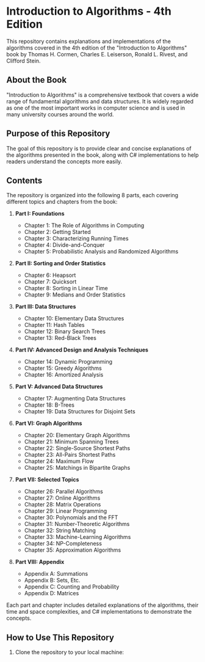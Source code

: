 # Introduction to Algorithms - 4th Edition

This repository contains explanations and implementations of the algorithms covered in the 4th edition of the "Introduction to Algorithms" book by Thomas H. Cormen, Charles E. Leiserson, Ronald L. Rivest, and Clifford Stein.

## About the Book

"Introduction to Algorithms" is a comprehensive textbook that covers a wide range of fundamental algorithms and data structures. It is widely regarded as one of the most important works in computer science and is used in many university courses around the world.

## Purpose of this Repository

The goal of this repository is to provide clear and concise explanations of the algorithms presented in the book, along with C# implementations to help readers understand the concepts more easily.

## Contents

The repository is organized into the following 8 parts, each covering different topics and chapters from the book:

1. **Part I: Foundations**
   - Chapter 1: The Role of Algorithms in Computing
   - Chapter 2: Getting Started
   - Chapter 3: Characterizing Running Times
   - Chapter 4: Divide-and-Conquer
   - Chapter 5: Probabilistic Analysis and Randomized Algorithms

2. **Part II: Sorting and Order Statistics**
   - Chapter 6: Heapsort
   - Chapter 7: Quicksort
   - Chapter 8: Sorting in Linear Time
   - Chapter 9: Medians and Order Statistics

3. **Part III: Data Structures**
   - Chapter 10: Elementary Data Structures
   - Chapter 11: Hash Tables
   - Chapter 12: Binary Search Trees
   - Chapter 13: Red-Black Trees

4. **Part IV: Advanced Design and Analysis Techniques**
   - Chapter 14: Dynamic Programming
   - Chapter 15: Greedy Algorithms
   - Chapter 16: Amortized Analysis

5. **Part V: Advanced Data Structures**
   - Chapter 17: Augmenting Data Structures
   - Chapter 18: B-Trees
   - Chapter 19: Data Structures for Disjoint Sets

6. **Part VI: Graph Algorithms**
   - Chapter 20: Elementary Graph Algorithms
   - Chapter 21: Minimum Spanning Trees
   - Chapter 22: Single-Source Shortest Paths
   - Chapter 23: All-Pairs Shortest Paths
   - Chapter 24: Maximum Flow
   - Chapter 25: Matchings in Bipartite Graphs

7. **Part VII: Selected Topics**
   - Chapter 26: Parallel Algorithms
   - Chapter 27: Online Algorithms
   - Chapter 28: Matrix Operations
   - Chapter 29: Linear Programming
   - Chapter 30: Polynomials and the FFT
   - Chapter 31: Number-Theoretic Algorithms
   - Chapter 32: String Matching
   - Chapter 33: Machine-Learning Algorithms
   - Chapter 34: NP-Completeness
   - Chapter 35: Approximation Algorithms

8. **Part VIII: Appendix**
   - Appendix A: Summations
   - Appendix B: Sets, Etc.
   - Appendix C: Counting and Probability
   - Appendix D: Matrices

Each part and chapter includes detailed explanations of the algorithms, their time and space complexities, and C# implementations to demonstrate the concepts.
## How to Use This Repository

1. Clone the repository to your local machine: